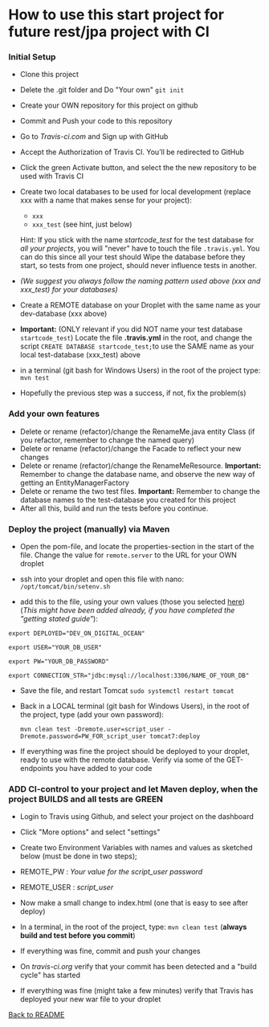 # How to use this start project for future rest/jpa project with CI

### Initial Setup
- Clone this project
- Delete the .git folder and Do "Your own" `git init`
- Create your OWN repository for this project on github
- Commit and Push your code to this repository
- Go to *Travis-ci.com* and Sign up with GitHub
- Accept the Authorization of Travis CI. You’ll be redirected to GitHub
- Click the green Activate button, and select the the new repository to be used with Travis CI

- Create two local databases to be used for local development (replace xxx with a name that makes sense for your project):
  - `xxx`
  - `xxx_test`  (see hint, just below)
  
  Hint: If you stick with the name *startcode_test* for the test database for *all your projects*, you will "never" have to touch the file `.travis.yml`. You can do this since all your test should Wipe the database before they start, so tests from one project, should never influence tests in another.
  
- *(We suggest you always follow the naming pattern used above (xxx and xxx_test) for your databases)*
- Create a REMOTE database on your Droplet with the same name as your dev-database (xxx above)
- **Important:** (ONLY relevant if you did NOT name your test database `startcode_test`) Locate the file **.travis.yml** in the root, and change the script `CREATE DATABASE startcode_test;`to use the SAME name as your local test-database (xxx_test) above
- in a terminal (git bash for Windows Users) in the root of the project type: `mvn test`
- Hopefully the previous step was a success, if not, fix the problem(s)

### Add your own features
- Delete or rename (refactor)/change the RenameMe.java entity Class (if you refactor, remember to change the named query)
- Delete or rename (refactor)/change the Facade to reflect your new changes
- Delete or rename (refactor)/change the RenameMeResource. **Important:** Remember to change the database name, and observe the new way of getting an EntityManagerFactory
- Delete or rename the two test files. **Important:** Remember to change the database names to the test-database you created for this project 
- After all this, build and run the tests before you continue.

### Deploy the project (manually) via Maven
- Open the pom-file, and locate the properties-section in the start of the file. Change the value for `remote.server` to the URL for your OWN droplet

- ssh into your droplet and open this file with nano: `/opt/tomcat/bin/setenv.sh`
- add this to the file, using your own values (those you selected [here](https://docs.google.com/document/d/1POXowHvFNSTL6C-QOlivkSnL_iF1ogsLGFRTckbBdt8/edit#heading=h.11opjunivufy))
(*This might have been added already, if you have completed the "getting stated guide"*):

`export DEPLOYED="DEV_ON_DIGITAL_OCEAN"`

`export USER="YOUR_DB_USER"`

`export PW="YOUR_DB_PASSWORD"`

`export CONNECTION_STR="jdbc:mysql://localhost:3306/NAME_OF_YOUR_DB"
`
- Save the file, and restart Tomcat `sudo systemctl restart tomcat`
- Back in a LOCAL terminal (git bash for Windows Users), in the root of the project, type (add your own password):

  `mvn clean test -Dremote.user=script_user -Dremote.password=PW_FOR_script_user tomcat7:deploy`

- If everything was fine the project should be deployed to your droplet, ready to use with the remote database. Verify via some of the GET-endpoints you have added to your code


### ADD CI-control to your project and let Maven deploy, when the project BUILDS and all tests are GREEN
- Login to Travis using Github, and select your project on the dashboard
- Click "More options" and select "settings"
- Create two Environment Variables with names and values as sketched below (must be done in two steps);
 - REMOTE_PW   :  *Your value for the script_user password*
 - REMOTE_USER :  *script_user*
 
 - Now make a small change to index.html (one that is easy to see after deploy)
 - In a terminal, in the root of the project, type: `mvn clean test` (**always build and test before you commit**)
 - If everything was fine, commit and push your changes
 - On *travis-ci.org* verify that your commit has been detected and a "build cycle" has started
 - If everything was fine (might take a few minutes) verify that Travis has deployed your new war file to your droplet

[Back to README](README.md)


